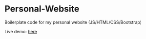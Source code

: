 # Personal-Website
Boilerplate code for my personal website (JS/HTML/CSS/Bootstrap)

Live demo: <a href=https://jpwarr.com target=_blank> here</link>
